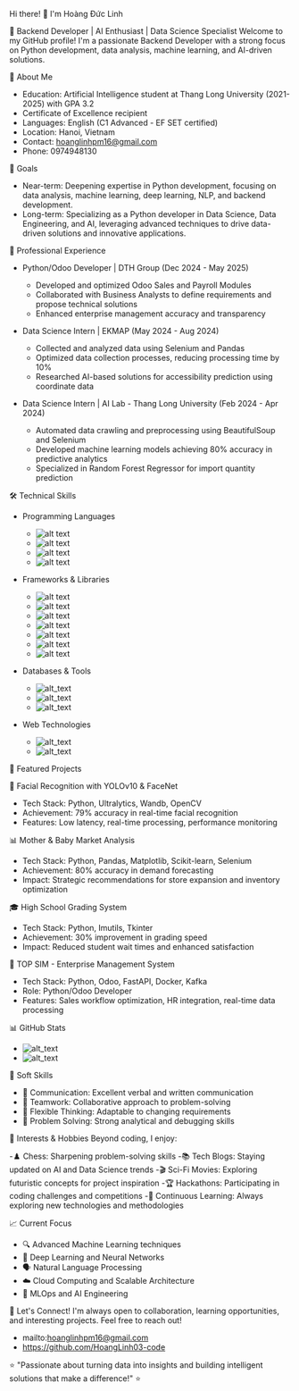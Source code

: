 Hi there! 👋 I'm Hoàng Đức Linh

🚀 Backend Developer | AI Enthusiast | Data Science Specialist
Welcome to my GitHub profile! I'm a passionate Backend Developer with a strong focus on Python development, data analysis, machine learning, and AI-driven solutions.

🎯 About Me
  + Education: Artificial Intelligence student at Thang Long University (2021-2025) with GPA 3.2
  + Certificate of Excellence recipient
  + Languages: English (C1 Advanced - EF SET certified)
  + Location: Hanoi, Vietnam
  + Contact: hoanglinhpm16@gmail.com
  + Phone: 0974948130

🎯 Goals
- Near-term: Deepening expertise in Python development, focusing on data analysis, machine learning, deep learning, NLP, and backend development.
- Long-term: Specializing as a Python developer in Data Science, Data Engineering, and AI, leveraging advanced techniques to drive data-driven solutions and innovative applications.

💼 Professional Experience

* Python/Odoo Developer | DTH Group (Dec 2024 - May 2025)
  + Developed and optimized Odoo Sales and Payroll Modules
  + Collaborated with Business Analysts to define requirements and propose technical solutions
  + Enhanced enterprise management accuracy and transparency

* Data Science Intern | EKMAP (May 2024 - Aug 2024)
  + Collected and analyzed data using Selenium and Pandas
  + Optimized data collection processes, reducing processing time by 10%
  + Researched AI-based solutions for accessibility prediction using coordinate data

* Data Science Intern | AI Lab - Thang Long University (Feb 2024 - Apr 2024)
  + Automated data crawling and preprocessing using BeautifulSoup and Selenium
  + Developed machine learning models achieving 80% accuracy in predictive analytics
  + Specialized in Random Forest Regressor for import quantity prediction

🛠️ Technical Skills

* Programming Languages
  - ![alt text](https://img.shields.io/badge/Python-3776AB?style=for-the-badge&logo=python&logoColor=white)
  - ![alt text](https://img.shields.io/badge/JavaScript-F7DF1E?style=for-the-badge&logo=javascript&logoColor=black)
  - ![alt text](https://img.shields.io/badge/C++-00599C?style=for-the-badge&logo=c%2B%2B&logoColor=white)
  - ![alt text](https://img.shields.io/badge/Java-ED8B00?style=for-the-badge&logo=java&logoColor=white)

* Frameworks & Libraries
  - ![alt text](https://img.shields.io/badge/Django-092E20?style=for-the-badge&logo=django&logoColor=white)
  - ![alt text](https://img.shields.io/badge/FastAPI-005571?style=for-the-badge&logo=fastapi)
  - ![alt text](https://img.shields.io/badge/PyTorch-EE4C2C?style=for-the-badge&logo=pytorch&logoColor=white)
  - ![alt text](https://img.shields.io/badge/TensorFlow-FF6F00?style=for-the-badge&logo=tensorflow&logoColor=white)
  - ![alt text](https://img.shields.io/badge/OpenCV-27338e?style=for-the-badge&logo=OpenCV&logoColor=white)
  - ![alt text](https://img.shields.io/badge/Pandas-2C2D72?style=for-the-badge&logo=pandas&logoColor=white)
  - ![alt text](https://img.shields.io/badge/scikit_learn-F7931E?style=for-the-badge&logo=scikit-learn&logoColor=white)

* Databases & Tools
  - ![alt_text](https://img.shields.io/badge/PostgreSQL-316192?style=for-the-badge&logo=postgresql&logoColor=white)
  - ![alt_text](https://img.shields.io/badge/Docker-0CC1F3?style=for-the-badge&logo=docker&logoColor=white)
  - ![alt_text](https://img.shields.io/badge/Apache_Kafka-231F20?style=for-the-badge&logo=apache-kafka&logoColor=white)

* Web Technologies
  - ![alt_text](https://img.shields.io/badge/HTML5-E34F26?style=for-the-badge&logo=html5&logoColor=white)
  - ![alt_text](https://img.shields.io/badge/CSS3-1572B6?style=for-the-badge&logo=css3&logoColor=white)

🚀 Featured Projects

🤖 Facial Recognition with YOLOv10 & FaceNet

  - Tech Stack: Python, Ultralytics, Wandb, OpenCV
  - Achievement: 79% accuracy in real-time facial recognition
  - Features: Low latency, real-time processing, performance monitoring

📊 Mother & Baby Market Analysis

  - Tech Stack: Python, Pandas, Matplotlib, Scikit-learn, Selenium
  - Achievement: 80% accuracy in demand forecasting
  - Impact: Strategic recommendations for store expansion and inventory optimization

🎓 High School Grading System

  - Tech Stack: Python, Imutils, Tkinter
  - Achievement: 30% improvement in grading speed
  - Impact: Reduced student wait times and enhanced satisfaction

💼 TOP SIM - Enterprise Management System

  - Tech Stack: Python, Odoo, FastAPI, Docker, Kafka
  - Role: Python/Odoo Developer
  - Features: Sales workflow optimization, HR integration, real-time data processing

📊 GitHub Stats

- ![alt_text](https://github-readme-stats.vercel.app/api?username=HoangLinh03-code&show_icons=true&theme=radical)
- ![alt_text](https://github-readme-stats.vercel.app/api/top-langs/?username=HoangLinh03-code&layout=compact&theme=radical)

🌟 Soft Skills

  - 💬 Communication: Excellent verbal and written communication
  - 🤝 Teamwork: Collaborative approach to problem-solving
  - 🧠 Flexible Thinking: Adaptable to changing requirements
  - 🔧 Problem Solving: Strong analytical and debugging skills

🎯 Interests & Hobbies
Beyond coding, I enjoy:

  -♟️ Chess: Sharpening problem-solving skills
  -📚 Tech Blogs: Staying updated on AI and Data Science trends
  -🎬 Sci-Fi Movies: Exploring futuristic concepts for project inspiration
  -🏆 Hackathons: Participating in coding challenges and competitions
  -📖 Continuous Learning: Always exploring new technologies and methodologies

📈 Current Focus

  - 🔍 Advanced Machine Learning techniques
  - 🧠 Deep Learning and Neural Networks
  - 🗣️ Natural Language Processing
  - ☁️ Cloud Computing and Scalable Architecture
  - 🔄 MLOps and AI Engineering

🤝 Let's Connect!
I'm always open to collaboration, learning opportunities, and interesting projects. Feel free to reach out!
- mailto:hoanglinhpm16@gmail.com
- https://github.com/HoangLinh03-code

⭐ "Passionate about turning data into insights and building intelligent solutions that make a difference!" ⭐

